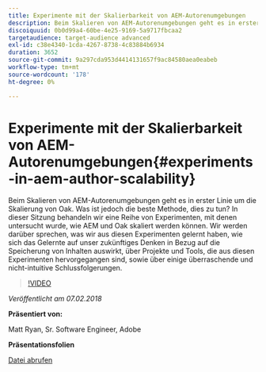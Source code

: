 ```yaml
---
title: Experimente mit der Skalierbarkeit von AEM-Autorenumgebungen
description: Beim Skalieren von AEM-Autorenumgebungen geht es in erster Linie um die Skalierung von Oak. Was ist jedoch die beste Methode, dies zu tun? In dieser Sitzung behandeln wir eine Reihe von Experimenten, mit denen untersucht wurde, wie AEM und Oak skaliert werden können. Wir werden darüber sprechen, was wir aus diesen Experimenten gelernt haben, wie sich das Gelernte auf unser zukünftiges Denken in Bezug auf die Speicherung von Inhalten auswirkt, über Projekte und Tools, die aus diesen Experimenten hervorgegangen sind, sowie über einige überraschende und nicht-intuitive Schlussfolgerungen.
discoiquuid: 0b0d99a4-60be-4e25-9169-5a9717fbcaa2
targetaudience: target-audience advanced
exl-id: c38e4340-1cda-4267-8738-4c83884b6934
duration: 3652
source-git-commit: 9a297cda953d4414131657f9ac84580aea0eabeb
workflow-type: tm+mt
source-wordcount: '178'
ht-degree: 0%

---
```


# Experimente mit der Skalierbarkeit von AEM-Autorenumgebungen{#experiments-in-aem-author-scalability}

Beim Skalieren von AEM-Autorenumgebungen geht es in erster Linie um die Skalierung von Oak. Was ist jedoch die beste Methode, dies zu tun? In dieser Sitzung behandeln wir eine Reihe von Experimenten, mit denen untersucht wurde, wie AEM und Oak skaliert werden können. Wir werden darüber sprechen, was wir aus diesen Experimenten gelernt haben, wie sich das Gelernte auf unser zukünftiges Denken in Bezug auf die Speicherung von Inhalten auswirkt, über Projekte und Tools, die aus diesen Experimenten hervorgegangen sind, sowie über einige überraschende und nicht-intuitive Schlussfolgerungen.

>[!VIDEO](https://video.tv.adobe.com/v/21522/?quality=9)

*Veröffentlicht am 07.02.2018*

**Präsentiert von:**

Matt Ryan, Sr. Software Engineer, Adobe

**Präsentationsfolien**

[Datei abrufen](assets/experiments+in+aem+author+scalability+2+7+18.pdf)
<!--
[Get back to the Overview](https://helpx.adobe.com/experience-manager/kt/eseminars/gems/aem-index.html)
-->
